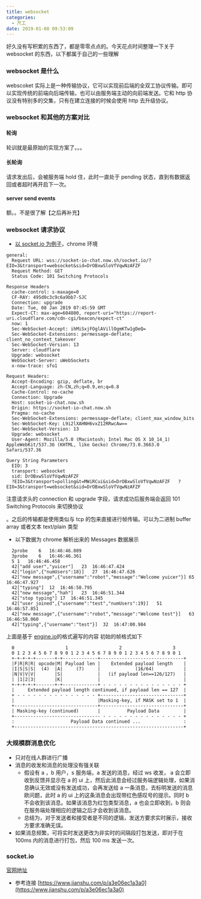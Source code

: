 ```yaml
---
title: websocket
categories:
  - 尺工
date: 2019-01-08 09:53:09
---
```


<p></p>
<!-- more -->

好久没有写积累的东西了，都是零零点点的。今天花点时间整理一下关于 websocket 的东西，以下都属于自己的一些理解

### websocket 是什么

webscoket 实际上是一种传输协议，它可以实现前后端的全双工协议传输。即可以实现传统的前端向后端传输，也可以由服务端主动的向前端发送。它和 http 协议没有特别多的交集，只有在建立连接的时候会使用 http 去升级协议。

### websocket 和其他的方案对比

#### 轮询

轮训就是最原始的实现方案了。。。

#### 长轮询

请求发出后，会被服务端 hold 住，此时一直处于 pending 状态，直到有数据返回或者超时再开启下一次。

#### server send events

额。。不是很了解【之后再补充】

### websocket 请求协议

- [以 socket.io 为例子](https://socket-io-chat.now.sh/)，chrome 环境

```
general:
  Request URL: wss://socket-io-chat.now.sh/socket.io/?EIO=3&transport=websocket&sid=DrOBxwSloVfVqwNzAFZF
  Request Method: GET
  Status Code: 101 Switching Protocols

Response Headers
  cache-control: s-maxage=0
  CF-RAY: 495d0c3c9c6a9bb7-SJC
  Connection: upgrade
  Date: Tue, 08 Jan 2019 07:45:59 GMT
  Expect-CT: max-age=604800, report-uri="https://report-uri.cloudflare.com/cdn-cgi/beacon/expect-ct"
  now: 1
  Sec-WebSocket-Accept: ihMiSxjFOglAVillOgmKTw1gDeQ=
  Sec-WebSocket-Extensions: permessage-deflate; client_no_context_takeover
  Sec-WebSocket-Version: 13
  Server: cloudflare
  Upgrade: websocket
  WebSocket-Server: uWebSockets
  x-now-trace: sfo1

Request Headers:
  Accept-Encoding: gzip, deflate, br
  Accept-Language: zh-CN,zh;q=0.9,en;q=0.8
  Cache-Control: no-cache
  Connection: Upgrade
  Host: socket-io-chat.now.sh
  Origin: https://socket-io-chat.now.sh
  Pragma: no-cache
  Sec-WebSocket-Extensions: permessage-deflate; client_max_window_bits
  Sec-WebSocket-Key: L9i2lXAHNH6vxZ12RRwcAw==
  Sec-WebSocket-Version: 13
  Upgrade: websocket
  User-Agent: Mozilla/5.0 (Macintosh; Intel Mac OS X 10_14_1) AppleWebKit/537.36 (KHTML, like Gecko) Chrome/73.0.3663.0 Safari/537.36

Query String Parameters
  EIO: 3
  transport: websocket
  sid: DrOBxwSloVfVqwNzAFZF
  ?EIO=3&transport=polling&t=MWiRCui&sid=DrOBxwSloVfVqwNzAFZF	?EIO=3&transport=websocket&sid=DrOBxwSloVfVqwNzAFZF
```

注意请求头的 connection 和 upgrade 字段，请求成功后服务端会返回 101 Switching Protocols 来切换协议

。之后的传输都是使用类似与 tcp 的包来直接进行帧传输。可以为二进制 buffer array 或者文本 text/plain 类型

- 以下数据为 chrome 解析出来的 Messages 数据展示

```
  2probe	6	16:46:46.089
  3probe	6	16:46:46.361
  5	1	16:46:46.458
  42["add user","yuicer"]	23	16:46:47.424
  42["login",{"numUsers":18}]	27	16:46:47.626
  42["new message",{"username":"robot","message":"Welcome yuicer"}]	65	16:46:47.927
  42["typing"]	12	16:46:50.795
  42["new message","hah"]	23	16:46:51.344
  42["stop typing"]	17	16:46:51.345
  42["user joined",{"username":"test","numUsers":19}]	51	16:46:57.851
  42["new message",{"username":"robot","message":"Welcome test"}]	63	16:46:58.060
  42["typing",{"username":"test"}]	32	16:47:00.984
```

上面是基于 [engine.io](https://github.com/socketio/engine.io-protocol/blob/master/README.md#packet)的格式遍写的内容
初始的帧格式如下

```
  0                   1                   2                   3
  0 1 2 3 4 5 6 7 8 9 0 1 2 3 4 5 6 7 8 9 0 1 2 3 4 5 6 7 8 9 0 1
  +-+-+-+-+-------+-+-------------+-------------------------------+
  |F|R|R|R| opcode|M| Payload len |    Extended payload length    |
  |I|S|S|S|  (4)  |A|     (7)     |             (16/64)           |
  |N|V|V|V|       |S|             |   (if payload len==126/127)   |
  | |1|2|3|       |K|             |                               |
  +-+-+-+-+-------+-+-------------+ - - - - - - - - - - - - - - - +
  |     Extended payload length continued, if payload len == 127  |
  + - - - - - - - - - - - - - - - +-------------------------------+
  |                               |Masking-key, if MASK set to 1  |
  +-------------------------------+-------------------------------+
  | Masking-key (continued)       |          Payload Data         |
  +-------------------------------- - - - - - - - - - - - - - - - +
  :                     Payload Data continued ...                :
  +---------------------------------------------------------------+
```

### 大规模群消息优化

- 只对在线人群进行广播
- 消息的收发和消息的处理没有强关联
  - 假设有 a ，b 用户，s 服务端，a 发送的消息，经过 ws 收发， a 会立即收到反馈并显示在 a 的 ui 上，然后此消息会经过服务端逻辑处理，如果消息确认无效或没有发送成功，会再发送给 a 一条消息，去标明发送的消息欧问题，此时 a 的 ui 上的这条消息会出现带红色感叹号的提示。同时 b 不会收到该消息。如果该消息为红包类型消息，a 也会立即收到，b 则会在服务端处理相应的逻辑之后才会收到该消息。
  - 总结为，对于发送者和接受者是不同的逻辑，发送方要求实时展示，接收方要求准确无误。
- 如果消息频繁，可将实时发送更改为非实时的间隔段打包发送，即对于在 100ms 内的消息进行打包，然后 100 ms 发送一次。

### socket.io

[官网地址](http://socket.io/)

- 参考连接
  [https://www.jianshu.com/p/a3e06ec1a3a0](https://www.jianshu.com/p/a3e06ec1a3a0)
